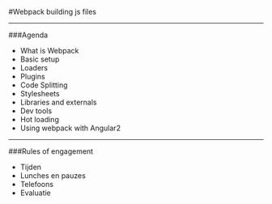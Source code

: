 #Webpack 
 building js files
 
---
###Agenda
- What is Webpack
- Basic setup
- Loaders
- Plugins
- Code Splitting
- Stylesheets
- Libraries and externals
- Dev tools
- Hot loading
- Using webpack with Angular2
 
 ---
 
 ###Rules of engagement
 - Tijden
 - Lunches en pauzes
 - Telefoons
 - Evaluatie
 
 